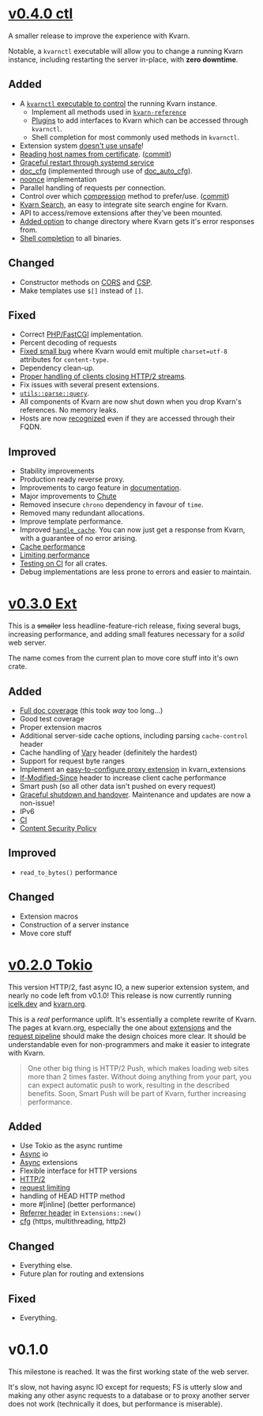 # [v0.4.0 ctl](https://github.com/Icelk/kvarn/compare/v0.3.0...v0.4.0)

A smaller release to improve the experience with Kvarn.

Notable, a `kvarnctl` executable will allow you to change a running Kvarn instance, including restarting the server in-place, with **zero downtime**.

## Added

-   A [`kvarnctl` executable to control](https://kvarn.org/ctl/) the running Kvarn instance.
    -   Implement all methods used in [`kvarn-reference`](https://github.com/Icelk/kvarn-reference)
    -   [Plugins](https://doc.kvarn.org/kvarn/macro.plugin.html) to add interfaces to Kvarn which can be accessed through `kvarnctl`.
    -   Shell completion for most commonly used methods in `kvarnctl`.
-   Extension system [doesn't use unsafe](https://github.com/Icelk/kvarn/commit/83b5d10)!
-   [Reading host names from certificate](https://doc.kvarn.org/kvarn/host/struct.Host.html#method.new_name_from_cert). ([commit](https://github.com/Icelk/kvarn/commit/2bb32cb))
-   [Graceful restart through systemd service](https://github.com/Icelk/kvarn/blob/main/sample.service)
-   [doc_cfg](https://doc.rust-lang.org/beta/unstable-book/language-features/doc-cfg.html) (implemented through use of [doc_auto_cfg](https://doc.rust-lang.org/beta/unstable-book/language-features/doc-auto-cfg.html)).
-   [noonce](https://kvarn.org/nonce.) implementation
-   Parallel handling of requests per connection.
-   Control over which [compression](https://doc.kvarn.org/kvarn/host/struct.Host.html#structfield.compression_options) method to prefer/use. ([commit](https://github.com/Icelk/kvarn/commit/7cecad8))
-   [Kvarn Search](https://github.com/Icelk/kvarn-search), an easy to integrate site search engine for Kvarn.
-   API to access/remove extensions after they've been mounted.
-   [Added option](https://github.com/Icelk/kvarn/commit/1b39289) to change directory where Kvarn gets it's error responses from.
-   [Shell completion](https://github.com/Icelk/clap_autocomplete) to all binaries.

## Changed

-   Constructor methods on [CORS](https://doc.kvarn.org/kvarn/cors/) and [CSP](https://doc.kvarn.org/kvarn/csp/).
-   Make templates use `$[]` instead of `[]`.

## Fixed

-   Correct [PHP/FastCGI](https://doc.kvarn.org/kvarn_extensions/php/fn.mount_php.html) implementation.
-   Percent decoding of requests
-   [Fixed small bug](https://github.com/Icelk/kvarn/commit/482486a2) where Kvarn would emit multiple `charset=utf-8` attributes for `content-type`.
-   Dependency clean-up.
-   [Proper handling of clients closing HTTP/2 streams](https://github.com/Icelk/kvarn/commit/90aae79).
-   Fix issues with several present extensions.
-   [`utils::parse::query`](https://github.com/Icelk/kvarn/commit/957b9db).
-   All components of Kvarn are now shut down when you drop Kvarn's references. No memory leaks.
-   Hosts are now [recognized](https://github.com/Icelk/kvarn/commit/8934160) even if they are accessed through their FQDN.

## Improved

-   Stability improvements
-   Production ready reverse proxy.
-   Improvements to cargo feature in [documentation](https://doc.kvarn.org).
-   Major improvements to [Chute](https://kvarn.org/chute/)
-   Removed insecure `chrono` dependency in favour of `time`.
-   Removed many redundant allocations.
-   Improve template performance.
-   Improved [`handle_cache`](https://doc.kvarn.org/kvarn/fn.handle_cache.html). You can now just get a response from Kvarn, with a guarantee of no error arising.
-   [Cache performance](https://github.com/Icelk/kvarn/commit/614f57b)
-   [Limiting performance](https://github.com/Icelk/kvarn/commit/fc704c6)
-   [Testing on CI](https://github.com/Icelk/kvarn/commit/38c7d7b) for all crates.
-   Debug implementations are less prone to errors and easier to maintain.

# [v0.3.0 Ext](https://github.com/Icelk/kvarn/compare/v0.2.0...v0.3.0)

This is a ~~smaller~~ less headline-feature-rich release, fixing several bugs, increasing performance, and adding small features necessary for a _solid_ web server.

The name comes from the current plan to move core stuff into it's own crate.

## Added

-   [Full doc coverage](https://doc.kvarn.org) (this took _way_ too long...)
-   Good test coverage
-   Proper extension macros
-   Additional server-side cache options, including parsing `cache-control` header
-   Cache handling of [Vary](https://kvarn.org/vary.) header (definitely the hardest)
-   Support for request byte ranges
-   Implement an [easy-to-configure proxy extension](https://doc.kvarn.org/kvarn_extensions/reverse_proxy/struct.Manager.html) in kvarn_extensions
-   [If-Modified-Since](https://doc.kvarn.org/kvarn/host/struct.Options.html#structfield.disable_if_modified_since) header to increase client cache performance
-   Smart push (so all other data isn't pushed on every request)
-   [Graceful shutdown and handover](https://kvarn.org/shutdown-handover.). Maintenance and updates are now a non-issue!
-   IPv6
-   [CI](https://github.com/Icelk/kvarn/actions)
-   [Content Security Policy](https://kvarn.org/csp.)

## Improved

-   `read_to_bytes()` performance

## Changed

-   Extension macros
-   Construction of a server instance
-   Move core stuff

# [v0.2.0 Tokio](https://github.com/Icelk/kvarn/compare/v0.1.0...v0.2.0)

This version HTTP/2, fast async IO, a new superior extension system, and nearly no code left from v0.1.0!
This release is now currently running [icelk.dev](https://icelk.dev) and [kvarn.org](https://kvarn.org).

This is a _real_ performance uplift. It's essentially a complete rewrite of Kvarn.
The pages at kvarn.org, especially the one about [extensions](https://kvarn.org/extensions/) and
the [request pipeline](https://kvarn.org/pipeline.html) should make the design choices more clear.
It should be understandable even for non-programmers and make it easier to integrate with Kvarn.

> One other big thing is HTTP/2 Push, which makes loading web sites more than 2 times faster.
> Without doing anything from your part, you can expect automatic push to work, resulting in the
> described benefits. Soon, Smart Push will be part of Kvarn, further increasing performance.

## Added

-   Use Tokio as the async runtime
-   [Async](https://kvarn.org/async.) io
-   [Async](https://kvarn.org/async.) extensions
-   Flexible interface for HTTP versions
-   [HTTP/2](https://kvarn.org/http2.)
-   [request limiting](https://kvarn.org/limiting.)
-   handling of HEAD HTTP method
-   more #\[inline] (better performance)
-   [Referrer header](https://doc.kvarn.org/kvarn/extensions/struct.Extensions.#method.with_no_referrer) in `Extensions::new()`
-   [cfg](https://kvarn.org/cargo-features.) (https, multithreading, http2)

## Changed

-   Everything else.
-   Future plan for routing and extensions

## Fixed

-   Everything.

# v0.1.0

This milestone is reached. It was the first working state of the web server.

It's slow, not having async IO except for requests; FS is utterly slow and
making any other async requests to a database or to proxy another server does not work
(technically it does, but performance is miserable).
